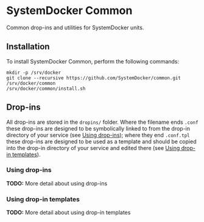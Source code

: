 # SystemDocker Common

Common drop-ins and utilities for SystemDocker units.

## Installation

To install SystemDocker Common, perform the following commands:

```
mkdir -p /srv/docker
git clone --recursive https://github.com/SystemDocker/common.git /srv/docker/common
/srv/docker/common/install.sh
```

## Drop-ins
All drop-ins are stored in the `dropins/` folder. Where the filename ends `.conf` these drop-ins are designed to be symbolically linked to from the drop-in directory of your service (see [Using drop-ins](#using-drop-ins)); where they end `.conf.tpl` these drop-ins are designed to be used as a template and should be copied into the drop-in directory of your service and edited there (see [Using drop-in templates](#using-drop-in-templates)).

### Using drop-ins
**TODO:** More detail about using drop-ins

### Using drop-in templates
**TODO:** More detail about using drop-in templates
